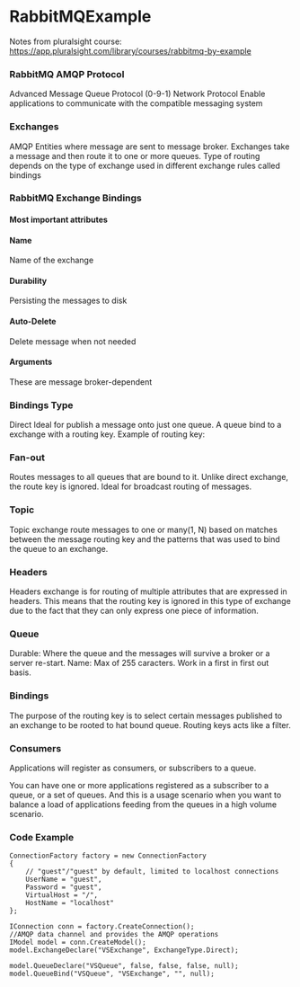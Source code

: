 # RabbitMQExample

Notes from pluralsight course: https://app.pluralsight.com/library/courses/rabbitmq-by-example
### RabbitMQ AMQP Protocol

Advanced Message Queue Protocol (0-9-1)
Network Protocol
Enable applications to communicate with the compatible messaging system

### Exchanges
AMQP Entities where message are sent to message broker.
Exchanges take a message and then route it to one or more queues.
Type of routing depends on the type of exchange used in different exchange rules called bindings

### RabbitMQ Exchange Bindings
#### Most important attributes
#### Name
Name of the exchange
#### Durability
Persisting the messages to disk
#### Auto-Delete
Delete message when not needed
#### Arguments
These are message broker-dependent

### Bindings Type
Direct
Ideal for publish a message onto just one queue. A queue bind to a exchange with  a routing key. Example of routing key:

### Fan-out
Routes messages to all queues that are bound to it. Unlike direct exchange, the route key is ignored. Ideal for broadcast routing of messages.

### Topic
Topic exchange route messages to one or many(1, N) based on matches between the message routing key and the patterns that was used to bind the queue to an exchange.

### Headers
Headers exchange is for routing of multiple attributes that are expressed in headers. This means that the routing key is ignored in this type of exchange due to the fact that they can only express one piece of information.

### Queue
Durable: Where the queue and the messages will survive a broker or a server re-start.
Name: Max of 255 caracters.
Work in a first in first out basis.

### Bindings
The purpose of the routing key is to select certain messages published to an exchange to be rooted to hat bound queue. Routing keys acts like a filter.

### Consumers
Applications will register as consumers, or subscribers to a queue.

You can have one or more applications registered as a subscriber to a queue, or a set of queues. And this is a usage scenario when you want to balance a load of applications feeding from the queues in a high volume scenario.


### Code Example
```
ConnectionFactory factory = new ConnectionFactory
{
    // "guest"/"guest" by default, limited to localhost connections
    UserName = "guest",
    Password = "guest",
    VirtualHost = "/",
    HostName = "localhost"
};

IConnection conn = factory.CreateConnection();
//AMQP data channel and provides the AMQP operations
IModel model = conn.CreateModel();
model.ExchangeDeclare("VSExchange", ExchangeType.Direct);

model.QueueDeclare("VSQueue", false, false, false, null);
model.QueueBind("VSQueue", "VSExchange", "", null);
```


